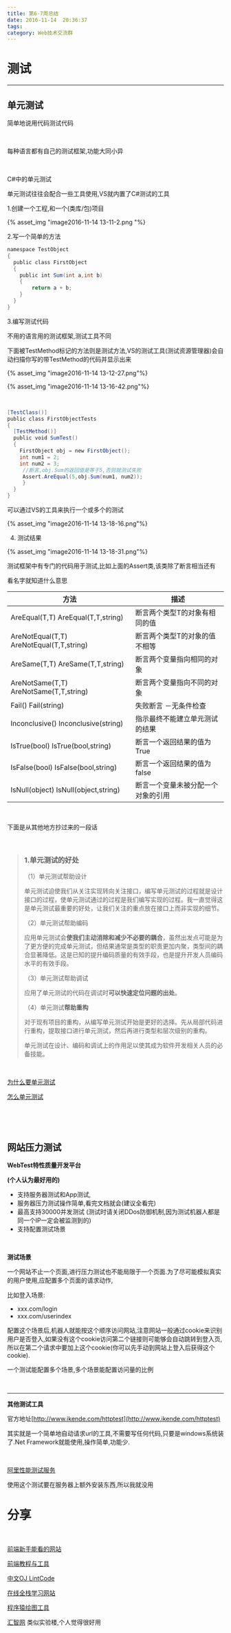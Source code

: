 ```yaml
---
title: 第6-7周总结
date: 2016-11-14  20:36:37
tags:
category: Web技术交流群
---
```


# 测试

****

## 单元测试

简单地说用代码测试代码

 

每种语言都有自己的测试框架,功能大同小异

 

C#中的单元测试

单元测试往往会配合一些工具使用,VS就内置了C#测试的工具

1.创建一个工程,和一个(类库/包)项目





{% asset_img "image2016-11-14 13-11-2.png "%}



2.写一个简单的方法

``` csharp
namespace TestObject
{
  public class FirstObject
  {
    public int Sum(int a,int b)
    {
        return a + b;
    }
  }
}
```



3.编写测试代码

不用的语言用的测试框架,测试工具不同

下面被TestMethod标记的方法则是测试方法,VS的测试工具(测试资源管理器)会自动扫描你写的带TestMethod的代码并显示出来

{% asset_img "image2016-11-14 13-12-27.png"%}

{% asset_img "image2016-11-14 13-16-42.png"%}



 



``` csharp
[TestClass()]
public class FirstObjectTests
{
  [TestMethod()]
  public void SumTest()
  {
    FirstObject obj = new FirstObject();
    int num1 = 2;
    int num2 = 3;
     //断言,obj.Sum的返回值是等于5,否则就测试失败
     Assert.AreEqual(5,obj.Sum(num1, num2));
     }
  }
}
```





可以通过VS的工具来执行一个或多个的测试

{% asset_img "image2016-11-14 13-18-16.png"%}



4. 测试结果

{% asset_img "image2016-11-14 13-18-31.png"%}






测试框架中有专门的代码用于测试,比如上面的Assert类,该类除了断言相当还有

看名字就知道什么意思

| **方法**                                   | **描述**            |
| ---------------------------------------- | ----------------- |
| AreEqual(T,T) AreEqual(T,T,string)       | 断言两个类型T的对象有相同的值   |
| AreNotEqual(T,T) AreNotEqual(T,T,string) | 断言两个类型T的对象的值不相等   |
| AreSame(T,T) AreSame(T,T,string)         | 断言两个变量指向相同的对象     |
| AreNotSame(T,T) AreNotSame(T,T,string)   | 断言两个变量指向不同的对象     |
| Fail() Fail(string)                      | 失败断言 －无条件检查       |
| Inconclusive() Inconclusive(string)      | 指示最终不能建立单元测试的结果   |
| IsTrue(bool) IsTrue(bool,string)         | 断言一个返回结果的值为True   |
| IsFalse(bool) IsFalse(bool,string)       | 断言一个返回结果的值为false  |
| IsNull(object) IsNull(object,string)     | 断言一个变量未被分配一个对象的引用 |

 

下面是从其他地方抄过来的一段话

 

> ### 1.单元测试的好处
>
> （1）单元测试帮助设计
>
> 单元测试迫使我们从关注实现转向关注接口，编写单元测试的过程就是设计接口的过程，使单元测试通过的过程是我们编写实现的过程。我一直觉得这是单元测试最重要的好处，让我们关注的重点放在接口上而非实现的细节。
>
> （2）单元测试帮助编码
>
> 应用单元测试会**使我们主动消除和减少不必要的耦合**，虽然出发点可能是为了更方便的完成单元测试，但结果通常是类型的职责更加内聚，类型间的耦合显著降低。这是已知的提升编码质量的有效手段，也是提升开发人员编码水平的有效手段。
>
> （3）单元测试帮助调试
>
> 应用了单元测试的代码在调试时**可以快速定位问题的出处**。
>
> （4）单元测试**帮助重构**
>
> 对于现有项目的重构，从编写单元测试开始是更好的选择。先从局部代码进行重构，提取接口进行单元测试，然后再进行类型和层次级别的重构。
>
> 单元测试在设计、编码和调试上的作用足以使其成为软件开发相关人员的必备技能。

 

[为什么要单元测试](https://www.zhihu.com/question/20120168)

[怎么单元测试](https://www.zhihu.com/question/27313846)

 

 

## 网站压力测试

**WebTest特性质量开发平台**

**(个人认为最好用的)**

- 支持服务器测试和App测试,
- 服务器压力测试操作简单,看完文档就会(建议全看完)
- 最高支持30000并发测试 (测试时请关闭DDos防御机制,因为测试机器人都是同一个IP一定会被监测到的)
- 支持配置测试场景

 

**测试场景**

一个网站不止一个页面,进行压力测试也不能局限于一个页面.为了尽可能模拟真实的用户使用,应配置多个页面的请求动作,

比如登入场景:

- xxx.com/login
- xxx.com/userindex

配置这个场景后,机器人就能按这个顺序访问网站,注意网站一般通过cookie来识别用户是否登入,如果没有这个cookie访问第二个链接则可能够会自动跳转到登入页,所以在第二个请求中要加上这个cookie(你可以先手动到网站上登入后获得这个cookie).

一个测试能配置多个场景,多个场景能配置访问量的比例

 

****

**其他测试工具**

官方地址[http://www.ikende.com/httptest](http://www.ikende.com/httptest)



其实就是一个简单地自动请求url的工具,不需要写任何代码,只要是windows系统装了.Net Framework就能使用,操作简单,功能少.

 

[阿里性能测试服务](https://pts.aliyun.com/lite/index.htm?spm=5176.2020520153.0.0.5wrV7N)

使用这个测试要在服务器上额外安装东西,所以我就没用

# 分享

 

[前端](http://gold.xitu.io/entry/581fea735bbb500059ebfb2b)[新手能看的网站](http://gold.xitu.io/entry/581fea735bbb500059ebfb2b)

[前端教程与工具](http://wiki.flyingstudio.online/blog.thankbabe.com/collection/?hmsr=toutiao.io&utm_medium=toutiao.io&utm_source=toutiao.io)

[中文OJ LintCode](http://www.lintcode.com/zh-cn)

[在线全栈学习网站](https://www.freecodecamp.cn/)

[程序猿绘图工具](http://www.draw.io/)

[汇智网](http://www.hubwiz.com/) 类似实验楼,个人觉得很好用